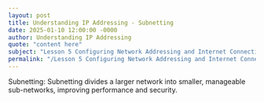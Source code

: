 ```yaml
---
layout: post
title: Understanding IP Addressing - Subnetting
date: 2025-01-10 12:00:00 -0000
author: Understanding IP Addressing
quote: "content here"
subject: "Lesson 5 Configuring Network Addressing and Internet Connections"
permalink: "/Lesson 5 Configuring Network Addressing and Internet Connections/Understanding IP Addressing/Understanding IP Addressing - Subnetting"
---
```


Subnetting: Subnetting divides a larger network into smaller, manageable sub-networks, improving performance and security.
